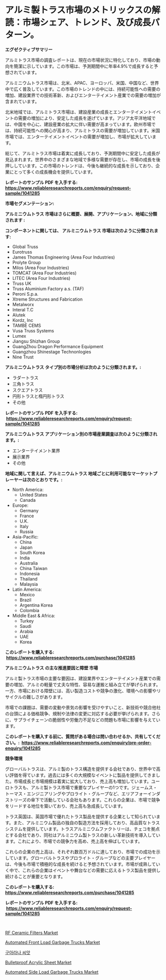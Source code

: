 <p><h1>アルミ製トラス市場のメトリックスの解読：市場シェア、トレンド、及び成長パターン。</h1></p><p><strong>エグゼクティブサマリー</strong></p>
<p><p>アルミトラス市場の調査レポートは、現在の市場状況に特化しており、市場の動向を簡潔に示しています。この市場は、予測期間中に年率4.9%で成長すると予想されています。</p><p>アルミニウムトラス市場は、北米、APAC、ヨーロッパ、米国、中国など、世界中で広く普及しています。この市場のトレンドの中には、持続可能性への需要の増加、建設業界での技術革新、およびエンターテイメント産業での需要の増加が含まれています。</p><p>北米地域では、アルミトラス市場は、建設産業の成長とエンターテイメントイベントの需要の増加により、安定した成長を遂げています。アジア太平洋地域では、中国を中心に、建設産業の拡大に伴い需要が高まっています。欧州市場では、持続可能性への関心が高まり、アルミトラスの需要が増加しています。米国市場では、エンターテイメントイベントの需要が増加し、市場が拡大しています。</p><p>総じて、アルミトラス市場は着実に成長しており、予測期間中に安定した成長が見込まれます。世界中のさまざまな地域で多様な需要が存在し、市場の成長を後押ししています。この市場のトレンドは、今後も継続的な成長を示しており、企業にとって多くの成長機会を提供しています。</p></p>
<p><strong>レポートのサンプル PDF を入手する: <a href="https://www.reliableresearchreports.com/enquiry/request-sample/1041285">https://www.reliableresearchreports.com/enquiry/request-sample/1041285</a></strong></p>
<p><strong>市場セグメンテーション:</strong></p>
<p><strong> アルミニウムトラス 市場はさらに概要、展開、アプリケーション、地域に分類されます :</strong></p>
<p><strong>コンポーネントに関しては、 アルミニウムトラス 市場は次のように分類されます: &nbsp;</strong></p>
<p><ul><li>Global Truss</li><li>Eurotruss</li><li>James Thomas Engineering (Area Four Industries)</li><li>Prolyte Group</li><li>Milos (Area Four Industries)</li><li>TOMCAT (Area Four Industries)</li><li>LITEC (Area Four Industries)</li><li>Truss UK</li><li>Truss Aluminium Factory a.s. (TAF)</li><li>Peroni S.p.a.</li><li>Xtreme Structures and Fabrication</li><li>Metalworx</li><li>Interal T.C</li><li>Alutek</li><li>Kordz, Inc</li><li>TAMBÈ CEMS</li><li>Vusa Truss Systems</li><li>Lumex</li><li>Jiangsu Shizhan Group</li><li>GuangZhou Dragon Performance Equipment</li><li>Guangzhou Shinestage Technonlogies</li><li>Nine Trust</li></ul></p>
<p><strong> アルミニウムトラス タイプ別の市場分析は次のように分類されます。:</strong></p>
<p><ul><li>ラダートラス</li><li>三角トラス</li><li>スクエアトラス</li><li>円形トラスと楕円形トラス</li><li>その他</li></ul></p>
<p><strong>レポートのサンプル PDF を入手する: &nbsp;<a href="https://www.reliableresearchreports.com/enquiry/request-sample/1041285">https://www.reliableresearchreports.com/enquiry/request-sample/1041285</a></strong></p>
<p><strong> アルミニウムトラス アプリケーション別の市場産業調査は次のように分類されます。:</strong></p>
<p><ul><li>エンターテイメント業界</li><li>展示業界</li><li>その他</li></ul></p>
<p><strong>地域に関して言えば、アルミニウムトラス 地域ごとに利用可能なマーケットプレーヤーは次のとおりです。:</strong></p>
<p><ul>
    <li>
        North America:
        <ul>
            <li>United States</li>
            <li>Canada</li>
        </ul>
    </li>
    <li>
        Europe:
        <ul>
            <li>Germany</li>
            <li>France</li>
            <li>U.K.</li>
            <li>Italy</li>
            <li>Russia</li>
        </ul>
    </li>
    <li>
        Asia-Pacific:
        <ul>
            <li>China</li>
            <li>Japan</li>
            <li>South Korea</li>
            <li>India</li>
            <li>Australia</li>
            <li>China Taiwan</li>
            <li>Indonesia</li>
            <li>Thailand</li>
            <li>Malaysia</li>
        </ul>
    </li>
    <li>
        Latin America:
        <ul>
            <li>Mexico</li>
            <li>Brazil</li>
            <li>Argentina Korea</li>
            <li>Colombia</li>
        </ul>
    </li>
    <li>
        Middle East & Africa:
        <ul>
            <li>Turkey</li>
            <li>Saudi</li>
            <li>Arabia</li>
            <li>UAE</li>
            <li>Korea</li>
        </ul>
    </li>
    </ul></p>
<p><strong>このレポートを購入する: &nbsp;<a href="https://www.reliableresearchreports.com/purchase/1041285">https://www.reliableresearchreports.com/purchase/1041285</a></strong></p>
<p><strong>アルミニウムトラス の主な推進要因と障壁 市場</strong></p>
<p><p>アルミ製トラス市場の主要な要因は、建設業界やエンターテイメント産業での需要の増加、アルミの軽量で丈夫な特性、容易な運搬と組み立てが挙げられます。一方、市場における障壁には、高い製造コストや競争の激化、環境への影響やリサイクルの難しさがあります。</p><p>市場での課題は、需要の変動や景気の影響を受けやすいこと、新技術や競合他社の台頭による価格競争、規制や法律の変更に対応する必要が挙げられます。さらに、サプライチェーンの脆弱性や労働力不足などの問題も市場に影響を与えています。</p></p>
<p><strong>このレポートを購入する前に、質問がある場合は問い合わせるか、共有してください。:&nbsp; <a href="https://www.reliableresearchreports.com/enquiry/pre-order-enquiry/1041285">https://www.reliableresearchreports.com/enquiry/pre-order-enquiry/1041285</a></strong></p>
<p><strong>競争環境</strong></p>
<p><p>グローバルトラスは、アルミ製のトラス構造を提供する会社であり、世界中で高い評価を得ています。過去には多くの大規模なイベントに製品を提供してきました。市場成長と市場規模は着実に拡大しており、売上高も増加しています。ユーロトラスも、アルミ製トラス市場で重要なプレイヤーの1つです。ジェームス・トーマス・エンジニアリングやプロライト・グループなど、エリアフォーインダストリーズの傘下で活動している会社もあります。これらの企業は、市場で競争をリードする地位を築いており、売上高も急成長しています。</p><p>トラス英国は、英国市場で優れたトラス製品を提供する企業として知られています。また、アルミニウム製品の独自の製造方法を採用しており、高品質なトラスシステムを提供しています。トラスアルミニウムファクトリーは、チェコを拠点とする会社であり、同社はアルミニウム製トラスの新しい革新技術を導入しています。これにより、市場での競争力を高め、売上高を伸ばしています。</p><p>これらの企業の売上高は、それぞれ数百万ドルに達しており、市場での成功を示しています。グローバルトラスやプロライト・グループなどの主要プレイヤーは、今後も市場で積極的な成長を続けると予想されています。市場が成熟していく中で、これらの企業はイベントや舞台などの需要に応えるトラス製品を提供し続けることが重要となります。</p></p>
<p><strong>このレポートを購入する: &nbsp; <a href="https://www.reliableresearchreports.com/purchase/1041285">https://www.reliableresearchreports.com/purchase/1041285</a></strong></p>
<p><strong>レポートのサンプル PDF を入手する: &nbsp;<a href="https://www.reliableresearchreports.com/enquiry/request-sample/1041285">https://www.reliableresearchreports.com/enquiry/request-sample/1041285</a></strong><strong></strong></p>
<p>&nbsp;</p>
<p><p><a href="https://github.com/prosalinda88/Market-Research-Report-List-3/blob/main/rf-ceramic-filters-market.md">RF Ceramic Filters Market</a></p><p><a href="https://issuu.com/reportprime-2/docs/automated-front-load-garbage-trucks-market-size-20">Automated Front Load Garbage Trucks Market</a></p><p><a href="https://github.com/Tristiarton768456/Market-Research-Report-List-1/blob/main/757328814587.md">구아라나 씨앗</a></p><p><a href="https://sudsy-motorcycle-bbc.notion.site/Bulletproof-Acrylic-Sheet-Market-Size-Furnishes-Valuable-Information-Encompassing-Market-Share-Mark-bdaaddec0cf54ea49796974843e5d215">Bulletproof Acrylic Sheet Market</a></p><p><a href="https://issuu.com/reportprime-2/docs/automated-side-load-garbage-trucks-market-size-203">Automated Side Load Garbage Trucks Market</a></p></p>